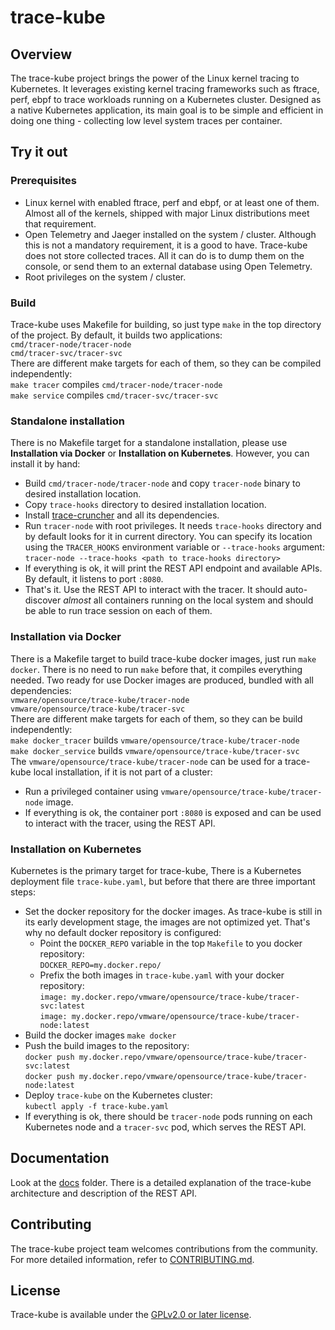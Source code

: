 # trace-kube
## Overview
The trace-kube project brings the power of the Linux kernel tracing to Kubernetes. It leverages
existing kernel tracing frameworks such as ftrace, perf, ebpf to trace workloads running on
a Kubernetes cluster. Designed as a native Kubernetes application, its main goal is to be simple
and efficient in doing one thing - collecting low level system traces per container.

## Try it out
### Prerequisites
- Linux kernel with enabled ftrace, perf and ebpf, or at least one of them.
  Almost all of the kernels, shipped with major Linux distributions meet that requirement.  
- Open Telemetry and Jaeger installed on the system / cluster. Although this is not a mandatory
  requirement, it is a good to have. Trace-kube does not store collected traces. All it can do is to
  dump them on the console, or send them to an external database using Open Telemetry.  
- Root privileges on the system / cluster.

### Build
Trace-kube uses Makefile for building, so just type `make` in the top directory of the project.
By default, it builds two applications:  
`cmd/tracer-node/tracer-node`  
`cmd/tracer-svc/tracer-svc`  
There are different make targets for each of them, so they can be compiled independently:  
`make tracer` compiles `cmd/tracer-node/tracer-node`  
`make service` compiles `cmd/tracer-svc/tracer-svc`  

### Standalone installation
There is no Makefile target for a standalone installation, please use **Installation via Docker**
or **Installation on Kubernetes**. However, you can install it by hand:
- Build `cmd/tracer-node/tracer-node` and copy `tracer-node` binary to desired installation location.  
- Copy `trace-hooks` directory to desired installation location.
- Install [trace-cruncher](https://github.com/vmware/trace-cruncher) and all its dependencies.  
- Run `tracer-node` with root privileges. It needs `trace-hooks` directory and by default looks for it
  in current directory. You can specify its location using the `TRACER_HOOKS` environment variable or
  `--trace-hooks` argument:  
  `tracer-node --trace-hooks <path to trace-hooks directory>`  
- If everything is ok, it will print the REST API endpoint and available APIs. By default, it listens
  to port `:8080`.  
- That's it. Use the REST API to interact with the tracer. It should auto-discover *almost* all containers
  running on the local system and should be able to run trace session on each of them.

### Installation via Docker
There is a Makefile target to build trace-kube docker images, just run `make docker`. There is no need
to run `make` before that, it compiles everything needed. Two ready for use Docker images are produced,
bundled with all dependencies:  
`vmware/opensource/trace-kube/tracer-node`  
`vmware/opensource/trace-kube/tracer-svc`  
There are different make targets for each of them, so they can be build independently:  
`make docker_tracer` builds `vmware/opensource/trace-kube/tracer-node`  
`make docker_service` builds `vmware/opensource/trace-kube/tracer-svc`  
The `vmware/opensource/trace-kube/tracer-node` can be used for a trace-kube local installation, if
it is not part of a cluster:
- Run a privileged container using `vmware/opensource/trace-kube/tracer-node` image.  
- If everything is ok, the container port `:8080` is exposed and can be used to interact with the tracer,
  using the REST API.

### Installation on Kubernetes
Kubernetes is the primary target for trace-kube, There is a Kubernetes deployment file `trace-kube.yaml`,
but before that there are three important steps:  
- Set the docker repository for the docker images. As trace-kube is still in its early development
  stage, the images are not optimized yet. That's why no default docker repository is configured:  
    -  Point the `DOCKER_REPO` variable in the top `Makefile` to you docker repository:  
       `DOCKER_REPO=my.docker.repo/`  
    - Prefix the both images in `trace-kube.yaml` with your docker repository:  
       `image: my.docker.repo/vmware/opensource/trace-kube/tracer-svc:latest`  
       `image: my.docker.repo/vmware/opensource/trace-kube/tracer-node:latest`  
- Build the docker images `make docker`  
- Push the build images to the repository:  
  `docker push my.docker.repo/vmware/opensource/trace-kube/tracer-svc:latest`  
  `docker push my.docker.repo/vmware/opensource/trace-kube/tracer-node:latest`  
- Deploy `trace-kube` on the Kubernetes cluster:  
  `kubectl apply -f trace-kube.yaml`  
- If everything is ok, there should be `tracer-node` pods running on each Kubernetes node and
  a `tracer-svc` pod, which serves the REST API.

## Documentation
Look at the [docs](docs) folder. There is a detailed explanation of the trace-kube architecture
and description of the REST API. 

## Contributing
The trace-kube project team welcomes contributions from the community. For more detailed information, refer to [CONTRIBUTING.md](CONTRIBUTING.md).

## License
Trace-kube is available under the [GPLv2.0 or later license](LICENSE).